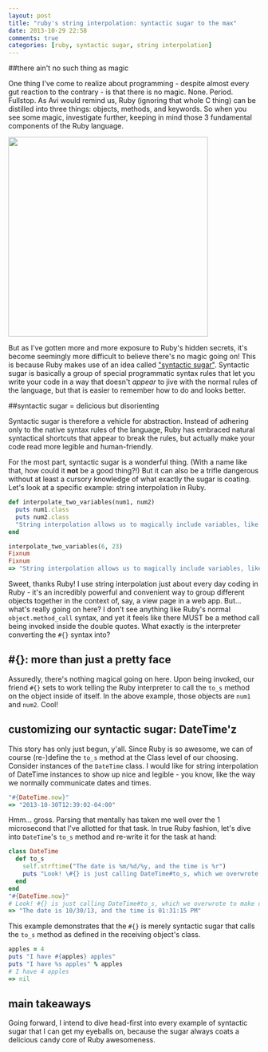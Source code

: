 ```yaml
---
layout: post
title: "ruby's string interpolation: syntactic sugar to the max"
date: 2013-10-29 22:58
comments: true
categories: [ruby, syntactic sugar, string interpolation] 
---
```

##there ain't no such thing as magic

One thing I've come to realize about programming - despite almost every gut reaction to the contrary - is that there is no magic. None. Period. Fullstop. As Avi would remind us, Ruby (ignoring that whole C thing) can be distilled into three things: objects, methods, and keywords. So when you see some magic, investigate further, keeping in mind those 3 fundamental components of the Ruby language. 

<img src='http://s3.amazonaws.com/rapgenius/filepicker%2FeEF6S8NTRLu4B2LbvkwO_magic_.jpg' width=400 >

But as I've gotten more and more exposure to Ruby's hidden secrets, it's become seemingly more difficult to believe there's no magic going on! This is because Ruby makes use of an idea called ["syntactic sugar"](http://rubylearning.com/satishtalim/ruby_syntactic_sugar.html). Syntactic sugar is basically a group of special programmatic syntax rules that let you write your code in a way that doesn't *appear* to jive with the normal rules of the language, but that is easier to remember how to do and looks better.

##syntactic sugar = delicious but disorienting

Syntactic sugar is therefore a vehicle for abstraction. Instead of adhering only to the native syntax rules of the language, Ruby has embraced natural syntactical shortcuts that appear to break the rules, but actually make your code read more legible and human-friendly. 

For the most part, syntactic sugar is a wonderful thing. (With a name like that, how could it **not** be a good thing?!) But it can also be a trifle dangerous without at least a cursory knowledge of what exactly the sugar is coating. Let's look at a specific example: string interpolation in Ruby. 

```ruby
def interpolate_two_variables(num1, num2)
  puts num1.class
  puts num2.class
  "String interpolation allows us to magically include variables, like #{num1} and #{num2}!"
end

interpolate_two_variables(6, 23)
Fixnum
Fixnum
=> "String interpolation allows us to magically include variables, like 6 and 23!"
``` 
Sweet, thanks Ruby! I use string interpolation just about every day coding in Ruby - it's an incredibly powerful and convenient way to group different objects together in the context of, say, a view page in a web app. But... what's really going on here? I don't see anything like Ruby's normal ```object.method_call``` syntax, and yet it feels like there MUST be a method call being invoked inside the double quotes. What exactly is the interpreter converting the ```#{}``` syntax into?

## #{}: more than just a pretty face

Assuredly, there's nothing magical going on here. Upon being invoked, our friend ```#{}``` sets to work telling the Ruby interpreter to call the ```to_s``` method on the object inside of itself. In the above example, those objects are ```num1``` and ```num2```. Cool!

## customizing our syntactic sugar: DateTime'z

This story has only just begun, y'all. Since Ruby is so awesome, we can of course (re-)define the ```to_s``` method at the Class level of our choosing. Consider instances of the ```DateTime``` class. I would like for string interpolation of DateTime instances to show up nice and legible - you know, like the way we normally communicate dates and times. 

```ruby
"#{DateTime.now}"
=> "2013-10-30T12:39:02-04:00"
```
Hmm... gross. Parsing that mentally has taken me well over the 1 microsecond that I've allotted for that task. In true Ruby fashion, let's dive into ```DateTime```'s ```to_s``` method and re-write it for the task at hand:

```ruby
class DateTime
  def to_s
    self.strftime("The date is %m/%d/%y, and the time is %r")
    puts "Look! \#{} is just calling DateTime#to_s, which we overwrote to make our DateTime objects easier to read!"
  end
end
"#{DateTime.now}"
# Look! #{} is just calling DateTime#to_s, which we overwrote to make our DateTime objects easier to read!
=> "The date is 10/30/13, and the time is 01:31:15 PM"
```
This example demonstrates that the ```#{}``` is merely syntactic sugar that calls the ```to_s``` method as defined in the receiving object's class.

```ruby
apples = 4
puts "I have #{apples} apples"
puts "I have %s apples" % apples
# I have 4 apples
=> nil
```

## main takeaways

Going forward, I intend to dive head-first into every example of syntactic sugar that I can get my eyeballs on, because the sugar always coats a delicious candy core of Ruby awesomeness.